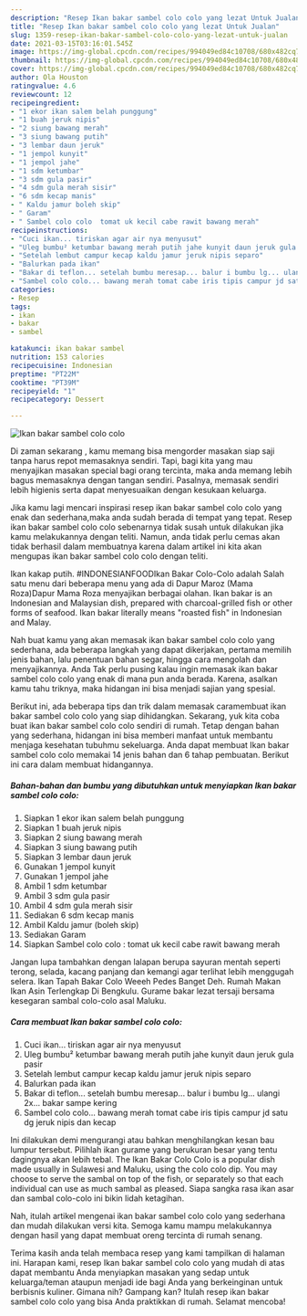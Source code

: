 ```yaml
---
description: "Resep Ikan bakar sambel colo colo yang lezat Untuk Jualan"
title: "Resep Ikan bakar sambel colo colo yang lezat Untuk Jualan"
slug: 1359-resep-ikan-bakar-sambel-colo-colo-yang-lezat-untuk-jualan
date: 2021-03-15T03:16:01.545Z
image: https://img-global.cpcdn.com/recipes/994049ed84c10708/680x482cq70/ikan-bakar-sambel-colo-colo-foto-resep-utama.jpg
thumbnail: https://img-global.cpcdn.com/recipes/994049ed84c10708/680x482cq70/ikan-bakar-sambel-colo-colo-foto-resep-utama.jpg
cover: https://img-global.cpcdn.com/recipes/994049ed84c10708/680x482cq70/ikan-bakar-sambel-colo-colo-foto-resep-utama.jpg
author: Ola Houston
ratingvalue: 4.6
reviewcount: 12
recipeingredient:
- "1 ekor ikan salem belah punggung"
- "1 buah jeruk nipis"
- "2 siung bawang merah"
- "3 siung bawang putih"
- "3 lembar daun jeruk"
- "1 jempol kunyit"
- "1 jempol jahe"
- "1 sdm ketumbar"
- "3 sdm gula pasir"
- "4 sdm gula merah sisir"
- "6 sdm kecap manis"
- " Kaldu jamur boleh skip"
- " Garam"
- " Sambel colo colo  tomat uk kecil cabe rawit bawang merah"
recipeinstructions:
- "Cuci ikan... tiriskan agar air nya menyusut"
- "Uleg bumbu² ketumbar bawang merah putih jahe kunyit daun jeruk gula pasir"
- "Setelah lembut campur kecap kaldu jamur jeruk nipis separo"
- "Balurkan pada ikan"
- "Bakar di teflon... setelah bumbu meresap... balur i bumbu lg... ulangi 2x... bakar sampe kering"
- "Sambel colo colo... bawang merah tomat cabe iris tipis campur jd satu dg jeruk nipis dan kecap"
categories:
- Resep
tags:
- ikan
- bakar
- sambel

katakunci: ikan bakar sambel 
nutrition: 153 calories
recipecuisine: Indonesian
preptime: "PT22M"
cooktime: "PT39M"
recipeyield: "1"
recipecategory: Dessert

---
```



![Ikan bakar sambel colo colo](https://img-global.cpcdn.com/recipes/994049ed84c10708/680x482cq70/ikan-bakar-sambel-colo-colo-foto-resep-utama.jpg)

Di zaman  sekarang , kamu memang bisa mengorder masakan siap saji tanpa harus repot memasaknya sendiri. Tapi, bagi kita yang mau menyajikan masakan special bagi orang tercinta, maka anda memang lebih bagus memasaknya dengan tangan sendiri. Pasalnya, memasak sendiri lebih higienis serta dapat menyesuaikan dengan kesukaan keluarga.

Jika kamu lagi mencari inspirasi resep ikan bakar sambel colo colo yang enak dan sederhana,maka anda sudah berada di tempat yang tepat. Resep ikan bakar sambel colo colo  sebenarnya tidak susah untuk dilakukan jika kamu melakukannya dengan teliti. Namun, anda tidak perlu cemas akan tidak berhasil dalam membuatnya 
karena dalam artikel ini kita akan mengupas ikan bakar sambel colo colo dengan teliti.  

Ikan kakap putih. #INDONESIANFOODIkan Bakar Colo-Colo adalah Salah satu menu dari beberapa menu yang ada di Dapur Maroz (Mama Roza)Dapur Mama Roza menyajikan berbagai olahan. Ikan bakar is an Indonesian and Malaysian dish, prepared with charcoal-grilled fish or other forms of seafood. Ikan bakar literally means &#34;roasted fish&#34; in Indonesian and Malay.

Nah buat kamu yang akan memasak ikan bakar sambel colo colo yang sederhana, ada beberapa langkah yang dapat dikerjakan, pertama memilih jenis bahan, lalu penentuan bahan segar, hingga cara mengolah dan menyajikannya. Anda Tak perlu pusing kalau ingin memasak ikan bakar sambel colo colo yang enak di mana pun anda berada. Karena, asalkan kamu  tahu triknya, maka hidangan ini bisa menjadi sajian yang spesial.

Berikut ini, ada beberapa tips dan trik dalam memasak caramembuat ikan bakar sambel colo colo yang siap dihidangkan. Sekarang, yuk kita coba buat ikan bakar sambel colo colo sendiri di rumah. Tetap dengan bahan yang sederhana, hidangan ini bisa memberi manfaat untuk membantu menjaga kesehatan tubuhmu sekeluarga. Anda dapat membuat Ikan bakar sambel colo colo memakai 14 jenis bahan dan 6 tahap pembuatan. Berikut ini cara dalam membuat hidangannya.

<!--inarticleads1-->

##### Bahan-bahan dan bumbu yang dibutuhkan untuk menyiapkan Ikan bakar sambel colo colo:

1. Siapkan 1 ekor ikan salem belah punggung
1. Siapkan 1 buah jeruk nipis
1. Siapkan 2 siung bawang merah
1. Siapkan 3 siung bawang putih
1. Siapkan 3 lembar daun jeruk
1. Gunakan 1 jempol kunyit
1. Gunakan 1 jempol jahe
1. Ambil 1 sdm ketumbar
1. Ambil 3 sdm gula pasir
1. Ambil 4 sdm gula merah sisir
1. Sediakan 6 sdm kecap manis
1. Ambil  Kaldu jamur (boleh skip)
1. Sediakan  Garam
1. Siapkan  Sambel colo colo : tomat uk kecil cabe rawit bawang merah


Jangan lupa tambahkan dengan lalapan berupa sayuran mentah seperti terong, selada, kacang panjang dan kemangi agar terlihat lebih menggugah selera. Ikan Tapah Bakar Colo Weeeh Pedes Banget Deh. Rumah Makan Ikan Asin Terlengkap Di Bengkulu. Gurame bakar lezat tersaji bersama kesegaran sambal colo-colo asal Maluku. 

<!--inarticleads2-->

##### Cara membuat Ikan bakar sambel colo colo:

1. Cuci ikan... tiriskan agar air nya menyusut
1. Uleg bumbu² ketumbar bawang merah putih jahe kunyit daun jeruk gula pasir
1. Setelah lembut campur kecap kaldu jamur jeruk nipis separo
1. Balurkan pada ikan
1. Bakar di teflon... setelah bumbu meresap... balur i bumbu lg... ulangi 2x... bakar sampe kering
1. Sambel colo colo... bawang merah tomat cabe iris tipis campur jd satu dg jeruk nipis dan kecap


Ini dilakukan demi mengurangi atau bahkan menghilangkan kesan bau lumpur tersebut. Pilihlah ikan gurame yang berukuran besar yang tentu dagingnya akan lebih tebal. The Ikan Bakar Colo Colo is a popular dish made usually in Sulawesi and Maluku, using the colo colo dip. You may choose to serve the sambal on top of the fish, or separately so that each individual can use as much sambal as pleased. Siapa sangka rasa ikan asar dan sambal colo-colo ini bikin lidah ketagihan. 

Nah, itulah artikel mengenai  ikan bakar sambel colo colo  yang sederhana dan mudah dilakukan versi kita. Semoga kamu mampu melakukannya dengan hasil yang dapat membuat oreng tercinta di rumah senang. 

Terima kasih anda telah membaca resep yang kami tampilkan di halaman ini. Harapan kami, resep  Ikan bakar sambel colo colo yang mudah di atas dapat membantu Anda menyiapkan masakan yang sedap untuk keluarga/teman ataupun menjadi ide bagi Anda yang berkeinginan untuk berbisnis kuliner. Gimana nih? Gampang kan? Itulah resep ikan bakar sambel colo colo yang bisa Anda praktikkan di rumah. Selamat mencoba!

